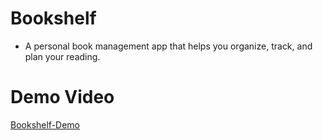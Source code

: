 # Bookshelf

- A personal book management app that helps you organize, track, and plan your reading.

# Demo Video

[Bookshelf-Demo](https://github.com/user-attachments/assets/bed37366-fcbc-4fc7-be9d-5a6b6939ffe3
)
